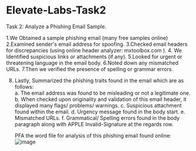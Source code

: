 # Elevate-Labs-Task2
Task 2: Analyze a Phishing Email Sample.

1.We Obtained a sample phishing email (many free samples online)
2.Examined sender's email address for spoofing.
3.Checked email headers for discrepancies (using online header analyzer: mxtoolbox.com ).
4. We Identified suspicious links or attachments (if any).
5.Looked for urgent or threatening language in the email body.
6.Noted down any mismatched URLs.
7.Then we verified the presence of spelling or grammar errors.

8. Lastly, Summarized the phishing traits found in the email which are as follows:	
    a. The email address was found to be misleading or not a legitimate one.
    b. When checked upon originality and validation of this email header, it displayed many flags/ problems/ warnings.
    c. Suspicious attachment found within the email.
    d. Urgency message found in the body start.
    e. Mismatched URLs.
    f. Grammatical/ Spelling errors found in the body paragraph along with APPLE Invalid-Signature at the regards row.

   PFA the word file for analysis of this phishing email found online:
   ![image](https://github.com/user-attachments/assets/e6ffc70a-c0d1-4b5f-8d55-36ce66220123)

